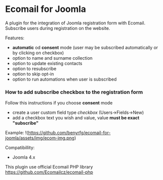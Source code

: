 # Ecomail for Joomla
A plugin for the integration of Joomla registration form with Ecomail.
Subscribe users during registration on the website.

Features:
- **automatic** od **consent** mode (user may be subscribed automatically or by clicking on checkbox)
- option to name and surname collection
- option to update existing contacts
- option to resubscribe
- option to skip opt-in
- option to run automations when user is subscribed


### How to add subscribe checkbox to the registration form
Follow this instructions if you choose **consent** mode
- create a user custom field type *checkbox* (Users->Fields->New)
- add a checkbox text you wish and value, value **__must be exact "subscribe"__**

Example:
!(https://github.com/benyrfg/ecomail-for-joomla/assets/img/ecom-img.png)


Compatibillity:
- Joomla 4.x


This plugin use official Ecomail PHP library https://github.com/Ecomailcz/ecomail-php





